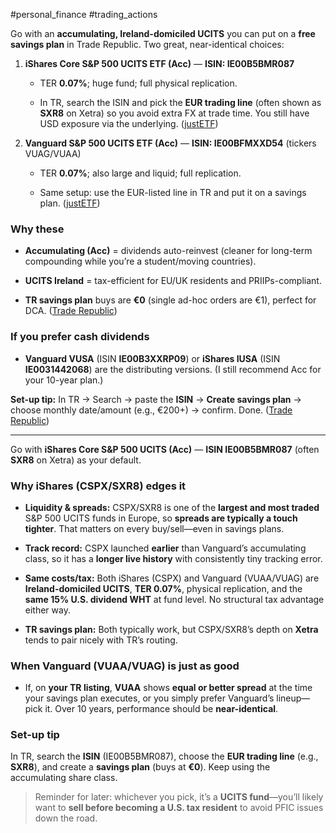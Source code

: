 #personal_finance #trading_actions 

Go with an **accumulating, Ireland-domiciled UCITS** you can put on a **free savings plan** in Trade Republic. Two great, near-identical choices:

1. **iShares Core S&P 500 UCITS ETF (Acc)** — **ISIN: IE00B5BMR087**
    
    - TER **0.07%**; huge fund; full physical replication.
        
    - In TR, search the ISIN and pick the **EUR trading line** (often shown as **SXR8** on Xetra) so you avoid extra FX at trade time. You still have USD exposure via the underlying. ([justETF](https://www.justetf.com/en/etf-profile.html?isin=IE00B5BMR087&utm_source=chatgpt.com "iShares Core S&P 500 UCITS ETF USD (Acc) | A0YEDG"))
        
2. **Vanguard S&P 500 UCITS ETF (Acc)** — **ISIN: IE00BFMXXD54** (tickers VUAG/VUAA)
    
    - TER **0.07%**; also large and liquid; full replication.
        
    - Same setup: use the EUR-listed line in TR and put it on a savings plan. ([justETF](https://www.justetf.com/en/etf-profile.html?isin=IE00BFMXXD54&utm_source=chatgpt.com "Vanguard S&P 500 UCITS ETF (USD) Accumulating"))
        

### Why these

- **Accumulating (Acc)** = dividends auto-reinvest (cleaner for long-term compounding while you’re a student/moving countries).
    
- **UCITS Ireland** = tax-efficient for EU/UK residents and PRIIPs-compliant.
    
- **TR savings plan** buys are **€0** (single ad-hoc orders are €1), perfect for DCA. ([Trade Republic](https://traderepublic.com/en-fr/about?openModal=pricing-scheme&utm_source=chatgpt.com "Invest in stocks, bonds, crypto, ETFs & derivatives"))
    

### If you prefer cash dividends

- **Vanguard VUSA** (ISIN **IE00B3XXRP09**) or **iShares IUSA** (ISIN **IE0031442068**) are the distributing versions. (I still recommend Acc for your 10-year plan.)
    

**Set-up tip:** In TR → Search → paste the **ISIN** → **Create savings plan** → choose monthly date/amount (e.g., €200+) → confirm. Done. ([Trade Republic](https://traderepublic.com/en-fr/about?openModal=pricing-scheme&utm_source=chatgpt.com "Invest in stocks, bonds, crypto, ETFs & derivatives"))

___

Go with **iShares Core S&P 500 UCITS (Acc)** — **ISIN IE00B5BMR087** (often **SXR8** on Xetra) as your default.

### Why iShares (CSPX/SXR8) edges it

- **Liquidity & spreads:** CSPX/SXR8 is one of the **largest and most traded** S&P 500 UCITS funds in Europe, so **spreads are typically a touch tighter**. That matters on every buy/sell—even in savings plans.
    
- **Track record:** CSPX launched **earlier** than Vanguard’s accumulating class, so it has a **longer live history** with consistently tiny tracking error.
    
- **Same costs/tax:** Both iShares (CSPX) and Vanguard (VUAA/VUAG) are **Ireland-domiciled UCITS**, **TER 0.07%**, physical replication, and the **same 15% U.S. dividend WHT** at fund level. No structural tax advantage either way.
    
- **TR savings plan:** Both typically work, but CSPX/SXR8’s depth on **Xetra** tends to pair nicely with TR’s routing.
    

### When Vanguard (VUAA/VUAG) is just as good

- If, on **your TR listing**, **VUAA** shows **equal or better spread** at the time your savings plan executes, or you simply prefer Vanguard’s lineup—pick it. Over 10 years, performance should be **near-identical**.
    

### Set-up tip

In TR, search the **ISIN** (IE00B5BMR087), choose the **EUR trading line** (e.g., **SXR8**), and create a **savings plan** (buys at **€0**). Keep using the accumulating share class.

> Reminder for later: whichever you pick, it’s a **UCITS fund**—you’ll likely want to **sell before becoming a U.S. tax resident** to avoid PFIC issues down the road.